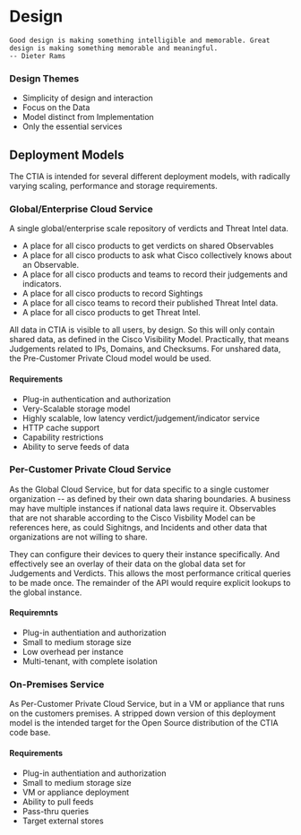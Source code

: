 # Design

```
Good design is making something intelligible and memorable. Great design is making something memorable and meaningful.
-- Dieter Rams
```

### Design Themes

* Simplicity of design and interaction
* Focus on the Data
* Model distinct from Implementation
* Only the essential services

## Deployment Models

The CTIA is intended for several different deployment models, with
radically varying scaling, performance and storage requirements.

### Global/Enterprise Cloud Service

A single global/enterprise scale repository of verdicts and Threat
Intel data.

  * A place for all cisco products to get verdicts on shared Observables
  * A place for all cisco products to ask what Cisco collectively knows
  about an Observable.
  * A place for all cisco products and teams to record their judgements
  and indicators.
  * A place for all cisco products to record Sightings
  * A place for all cisco teams to record their published Threat Intel
  data.
  * A place for all cisco products to get Threat Intel.

All data in CTIA is visible to all users, by design.  So this will only
contain shared data, as defined in the Cisco Visibility Model.
Practically, that means Judgements related to IPs, Domains, and
Checksums.  For unshared data, the Pre-Customer Private Cloud model
would be used.

#### Requirements

* Plug-in authentication and authorization
* Very-Scalable storage model
* Highly scalable, low latency verdict/judgement/indicator service
* HTTP cache support
* Capability restrictions
* Ability to serve feeds of data

### Per-Customer Private Cloud Service

As the Global Cloud Service, but for data specific to a single
customer organization -- as defined by their own data sharing
boundaries.  A business may have multiple instances if national data
laws require it.  Observables that are not sharable according to the
Cisco Visbility Model can be references here, as could Sighitngs, and
Incidents and other data that organizations are not willing to share.

They can configure their devices to query their instance specifically.
And effectively see an overlay of their data on the global data set
for Judgements and Verdicts.  This allows the most performance
critical queries to be made once.  The remainder of the API would
require explicit lookups to the global instance.

#### Requiremnts

* Plug-in authentiation and authorization
* Small to medium storage size
* Low overhead per instance
* Multi-tenant, with complete isolation

### On-Premises Service

As Per-Customer Private Cloud Service, but in a VM or appliance that
runs on the customers premises.  A stripped down version of this
deployment model is the intended target for the Open Source
distribution of the CTIA code base.

#### Requirements

* Plug-in authentiation and authorization
* Small to medium storage size
* VM or appliance deployment
* Ability to pull feeds
* Pass-thru queries
* Target external stores
